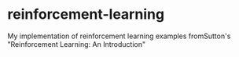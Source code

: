 # reinforcement-learning
My implementation of reinforcement learning examples fromSutton's "Reinforcement Learning: An Introduction"

